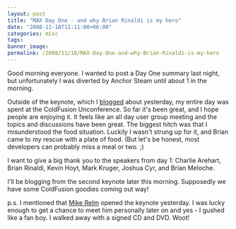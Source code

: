 ```yaml
---
layout: post
title: "MAX Day One - and why Brian Rinaldi is my hero"
date: "2008-11-18T11:11:00+06:00"
categories: misc 
tags: 
banner_image: 
permalink: /2008/11/18/MAX-Day-One-and-why-Brian-Rinaldi-is-my-hero
---
```


Good morning everyone. I wanted to post a Day One summary last night, but unfortunately I was diverted by Anchor Steam until about 1 in the morning. 

Outside of the keynote, which I <a href="http://www.raymondcamden.com/index.cfm/2008/11/17/MAX-Keynote-Liveblog">blogged</a> about yesterday, my entire day was spent at the ColdFusion Unconference. So far it's been great, and I hope people are enjoying it. It feels like an all day user group meeting and the topics and discussions have been great. The biggest hitch was that I misunderstood the food situation. Luckily I wasn't strung up for it, and Brian came to my rescue with a plate of food. (But let's be honest, most developers can probably miss a meal or two. ;) 

I want to give a big thank you to the speakers from day 1: Charlie Arehart, Brian Rinaldi, Kevin Hoyt, Mark Kruger, Joshua Cyr, and Brian Meloche. 

I'll be blogging from the second keynote later this morning. Supposedly we have some ColdFusion goodies coming out way!

p.s. I mentioned that <a href="http://www.mikerelm.com/">Mike Relm</a> opened the keynote yesterday. I was lucky enough to get a chance to meet him personally later on and yes - I gushed like a fan boy. I walked away with a signed CD and DVD. Woot!